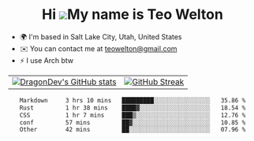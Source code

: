 <div align="center">
  
# Hi ![](https://user-images.githubusercontent.com/18350557/176309783-0785949b-9127-417c-8b55-ab5a4333674e.gif)My name is Teo Welton
</div>

*   🌍  I'm based in Salt Lake City, Utah, United States
*   ✉️  You can contact me at [teowelton@gmail.com](mailto:teowelton@gmail.com)
*   ⚡  I use Arch btw

<div align="center">

|||
|:-------------------------:|:-------------------------:|
| [![DragonDev's GitHub stats](https://github-readme-stats.vercel.app/api?username=DragonDev07&bg_color=1e1e2e&text_color=cdd6f4&icon_color=cba6f7&title_color=94e2d5)](https://github.com/DragonDev07) | [![GitHub Streak](https://streak-stats.demolab.com?user=DragonDev07&theme=catppuccin-mocha)](https://git.io/streak-stats) |

<!--START_SECTION:waka-->

```txt
Markdown     3 hrs 10 mins   █████████░░░░░░░░░░░░░░░░   35.86 %
Rust         1 hr 38 mins    ████▓░░░░░░░░░░░░░░░░░░░░   18.54 %
CSS          1 hr 7 mins     ███▒░░░░░░░░░░░░░░░░░░░░░   12.76 %
conf         57 mins         ██▓░░░░░░░░░░░░░░░░░░░░░░   10.85 %
Other        42 mins         ██░░░░░░░░░░░░░░░░░░░░░░░   07.96 %
```

<!--END_SECTION:waka-->

</div>
